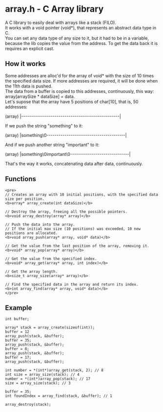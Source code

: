 # array.h - C Array library

A C library to easily deal with arrays like a stack (FILO).  
It works with a void pointer (void*), that represents an abstract data type in C.  
You can set any data type of any size to it, but it had to be in a variable, because the lib copies the value from the address. To get the data back it is requires an explicit cast.

## How it works

Some addresses are alloc'd for the array of void* with the size of 10 times the specified data size. If more addresses are required, it will be done when the 11th data is pushed.  
The data from a buffer is copied to this addresses, continuously, this way: array[arraySize * dataSize] = data.  
Let's supose that the array have 5 positions of char[10], that is, 50 addresses:  
  
(array) |--------------------------------------------------|  
  
If we push the string "something" to it:  
  
(array) |something\0----------------------------------------|  
  
And if we push another string "important" to it:  
  
(array) |something\0important\0------------------------------|  
   
That's the way it works, concatenating data after data, continuously.  


## Functions

```
<pre>
// Creates an array with 10 initial positions, with the specified data size per position.
<b>array* array_create(int dataSize)</b>

// Destroy the array, freeing all the possible pointers.
<b>void array_destroy(array* array)</b>

// Push the data into the array.
// If the initial max size (10 positions) was exceeded, 10 new positions are allocated.
<b>void array_push(array* array, void* data)</b>

// Get the value from the last position of the array, removing it.
<b>void* array_pop(array* array)</b>

// Get the value from the specified index.
<b>void* array_get(array* array, int index)</b>

// Get the array length.
<b>size_t array_size(array* array)</b>

// Find the specified data in the array and return its index.
<b>int array_find(array* array, void* data)</b>
</pre>

```

## Example

```
int buffer;

array* stack = array_create(sizeof(int));
buffer = 12
array_push(stack, &buffer);
buffer = 35;
array_push(stack, &buffer);
buffer = 8;
array_push(stack, &buffer);
buffer = 17;
array_push(stack, &buffer);

int number = *(int*)array_get(stack, 2); // 8
int size = array_size(stack); // 4
number = *(int*)array_pop(stack); // 17
size = array_size(stack); // 3

buffer = 35;
int foundIndex = array_find(stack, &buffer); // 1

array_destroy(stack);
```
